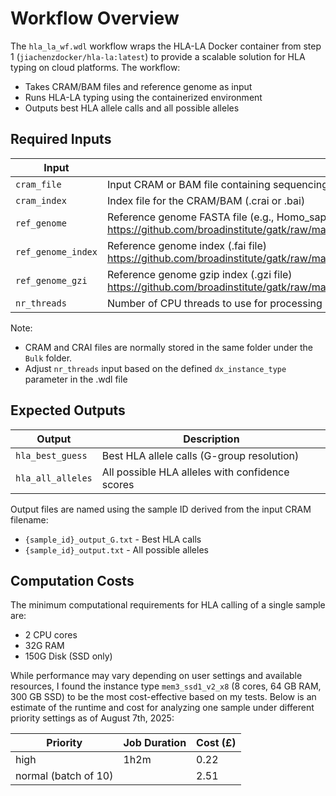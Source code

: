 # Workflow Overview

The `hla_la_wf.wdl` workflow wraps the HLA-LA Docker container from step 1 (`jiachenzdocker/hla-la:latest`) to provide a scalable solution for HLA typing on cloud platforms. The workflow:

- Takes CRAM/BAM files and reference genome as input
- Runs HLA-LA typing using the containerized environment
- Outputs best HLA allele calls and all possible alleles


## Required Inputs

| Input | Description |
| --- | --- |
| `cram_file` | Input CRAM or BAM file containing sequencing reads |
| `cram_index` | Index file for the CRAM/BAM (.crai or .bai) |
| `ref_genome` | Reference genome FASTA file (e.g., Homo_sapiens_assembly38.fasta.gz) https://github.com/broadinstitute/gatk/raw/master/src/test/resources/large/Homo_sapiens_assembly38.fasta.gz |
|`ref_genome_index` | Reference genome index (.fai file) https://github.com/broadinstitute/gatk/raw/master/src/test/resources/large/Homo_sapiens_assembly38.fasta.gz.fai |
| `ref_genome_gzi` | Reference genome gzip index (.gzi file) https://github.com/broadinstitute/gatk/raw/master/src/test/resources/large/Homo_sapiens_assembly38.fasta.gz.gzi |
| `nr_threads` | Number of CPU threads to use for processing |

Note:

- CRAM and CRAI files are normally stored in the same folder under the `Bulk` folder.
- Adjust `nr_threads` input based on the defined `dx_instance_type` parameter in the .wdl file

## Expected Outputs

| Output | Description |
| --- | --- |
| `hla_best_guess` | Best HLA allele calls (G-group resolution) |
| `hla_all_alleles` | All possible HLA alleles with confidence scores |

Output files are named using the sample ID derived from the input CRAM filename:

- `{sample_id}_output_G.txt` - Best HLA calls
- `{sample_id}_output.txt` - All possible alleles

## Computation Costs

The minimum computational requirements for HLA calling of a single sample are:
- 2 CPU cores
- 32G RAM
- 150G Disk (SSD only)

While performance may vary depending on user settings and available resources, I found the instance type `mem3_ssd1_v2_x8` (8 cores, 64 GB RAM, 300 GB SSD) to be the most cost-effective based on my tests. Below is an estimate of the runtime and cost for analyzing one sample under different priority settings as of August 7th, 2025:

| Priority | Job Duration | Cost (£) |
| --- | --- | ---|
| high | 1h2m | 0.22 |
| normal (batch of 10) | | 2.51 |

